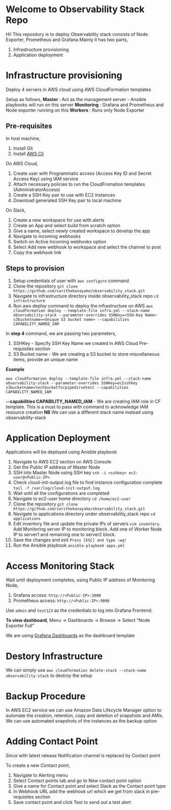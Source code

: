 ﻿# Welcome to Observability Stack Repo

Hi! This repository is to deploy Observability stack consists of Node Exporter, Prometheus and Grafana
Mainly it has two parts,

 1. Infrastructure provisioning
 2. Application deployment
 
# Infrastructure provisioning

Deploy 4 servers in AWS cloud using AWS CloudFormation templates

Setup as follows,
**Master**  : Act as the management server - Ansible playbooks will run on this server
**Monitoring** : Grafana and Prometheus and Node exporter running on this 
**Workers**	: Runs only Node Exporter

## Pre-requisites
In host machine,
 1. Install Git
 2. Install [AWS Cli](https://docs.aws.amazon.com/cli/latest/userguide/cli-chap-getting-started.html)


On AWS Cloud,

 1. Create user with Programmatic access (Access Key ID and Secret Access Key) using IAM service
 2. Attach necessary policies to run the CloudFromation templates (AdministratorAccess)
 3. Create a SSH Key pair to use with EC2 instances 
 4. Download generated SSH Key pair to local machine

On Slack,

 1. Create a new workspace for use with alerts
 2. Create an App and select build from scratch option
 3. Give a name, select newly created workspace to develop the app
 4. Navigate to incoming webhooks
 5. Switch on Active Incoming webhooks option
 6. Select Add new webhook to workspace and select the channel to post
 7. Copy the webhook link

## Steps to provision

 1. Setup credentials of user with `aws configure` command
 2. Clone the repository `git clone https://github.com/sarithekanayake/observability_stack.git`
 3. Navigate to infrastructure directory inside observability_stack repo `cd infrastructure `
 4. Run aws deploy command to deploy the infrastructure on AWS `aws cloudformation deploy --template-file infra.yml --stack-name observability-stack --parameter-overrides SSHKey=<SSH-Key Name> s3bucketname=<Unique S3 bucket name> --capabilities CAPABILITY_NAMED_IAM`

In **step 4** command, we are passing two parameters,
 

 1. SSHKey - Specify SSH Key Name we created in AWS Cloud Pre-requisites section
 2. S3 Bucket name - We are creating a S3 bucket to store miscellaneous items, provide an unique name 

**Example**

    aws cloudformation deploy --template-file infra.yml --stack-name observability-stack --parameter-overrides SSHKey=ec2sshkey s3bucketname=testbucketforpipedirvetest --capabilities CAPABILITY_NAMED_IAM

 **--capabilities CAPABILITY_NAMED_IAM** - We are creating IAM role in CF template. This is a must to pass with command to acknowledge IAM resource creation 
**NB** We can use a different stack name instead using observability-stack 

# Application Deployment

Applications will be deployed using Anisble playbook

 1. Navigate to AWS EC2 section on AWS Console
 2. Get the Public IP address of Master Node
 3. SSH into Master Node using SSH key `ssh -i <sshkey> ec2-user@<Public-IP>`
 4. Check cloud-init-output.log file to find instance configuration complete `tail -f /var/log/cloud-init-output.log`
 5. Wait until all the configurations are completed
 6. Navigate to ec2-user home directory `cd /home/ec2-user`
 7. Clone the repository `git clone https://github.com/sarithekanayake/observability_stack.git`
 8. Navigate to applications directory under observability_stack repo `cd applications`
 9. Edit inventory file and update the private IPs of servers `vim inventory`. Add Monitoring server IP to monitoring block. Add one of Worker Node IP to server1 and remaining one to server2 block.
 10. Save the changes and exit `Press [ESC] and type :wq!`
 11. Run the Ansible playbook `ansible-playbook apps.yml`

# Access Monitoring Stack

Wait until deployment completes, using Public IP address of Monitoring Node,
 

 1. Grafana access: `http://<Public-IP>:3000`
 2. Prometheus access: `http://<Public-IP>:9090`

Use `admin` and `test123` as the credentials to log into Grafana Frontend.

**To view dashboard**,
Menu -> Dashboards -> Browse -> Select "Node Exporter Full" 

We are using [Grafana Dashboards](https://github.com/rfrail3/grafana-dashboards) as the dashboard template

# Destory Infrastructure

We can simply use `aws cloudformation delete-stack --stack-name observability-stack` to destroy the setup

# Backup Procedure

In AWS EC2 service we can use Amazon Data Lifecycle Manager option to automate the creation, retention, copy and deletion of snapshots and AMIs. 
We can use automated snapshots of the instances as the backup option

# Adding Contact Point

Since with latest release Notification channel is replaced by Contact point

To create a new Contact point,

 1. Navigate to Alerting menu 
 2. Select Contact points tab and go to New contact point option
 3. Give a name for Contact point and select Slack as the Contact point type 
 4. In Webhook URL add the webhook url which we get from slack in pre-requisites section
 5. Save contact point and click Test to send out a test alert